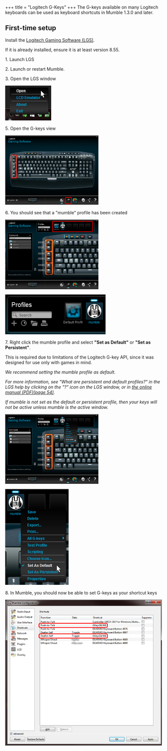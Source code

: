 +++
title = "Logitech G-Keys"
+++
The G-keys available on many Logitech keyboards can be used as keyboard shortcuts in Mumble 1.3.0 and later.

## First-time setup

Install the [Logitech Gaming Software (LGS)](http://support.logitech.com/en_ca/software/gaming-software).

If it is already installed, ensure it is at least version 8.55.

1\. Launch LGS

2\. Launch or restart Mumble.

3\. Open the LGS window

![Screenshot](Open-lgs.png)

5\. Open the G-keys view

<img src="Open-gkeys-border.png" alt="Screenshot" width=300>

6\. You should see that a "mumble" profile has been created

<img src="Mumble-profile-border.png" alt="Screenshot" width=300>

![Screenshot](Mumble-profile-detail.png)

7\. Right click the mumble profile and select **"Set as Default"** or **"Set as Persistent"**.

This is required due to limitations of the Logitech G-key API, since it was designed for use only with games in mind.

*We recommend setting the mumble profile as default.*

*For more information, see "What are persistent and default profiles?" in the LGS help by clicking on the "?" icon on the LGS window, or in [the online manual (PDF)(page 54)](http://www.logitech.com/assets/51813/3/lgs-guide.pdf).*

*If mumble is not set as the default or persistent profile, then your keys will not be active unless mumble is the active window.*

<img src="Set-as-default.png" alt="Screenshot" width=300>

![Screenshot](Set-as-default-detail.png)

8\. In Mumble, you should now be able to set G-keys as your shortcut keys

![Screenshot](Mumble-gkey-shortcuts.png)

